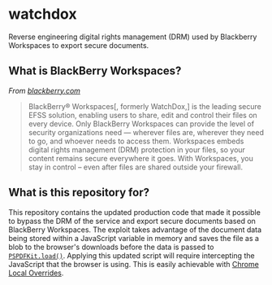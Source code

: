 # watchdox

Reverse engineering digital rights management (DRM) used by Blackberry Workspaces to export secure documents.

## What is BlackBerry Workspaces?

*From [blackberry.com](https://www.blackberry.com/us/en/support/enterprise-apps/blackberry-workspaces)*

> BlackBerry® Workspaces[, formerly WatchDox,] is the leading secure EFSS solution, enabling users to share, edit and control their files on every device. Only BlackBerry Workspaces can provide the level of security organizations need — wherever files are, wherever they need to go, and whoever needs to access them. Workspaces embeds digital rights management (DRM) protection in your files, so your content remains secure everywhere it goes. With Workspaces, you stay in control – even after files are shared outside your firewall.

## What is this repository for?

This repository contains the updated production code that made it possible to bypass the DRM of the service and export secure documents based on BlackBerry Workspaces. The exploit takes advantage of the document data being stored within a JavaScript variable in memory and saves the file as a blob to the browser's downloads before the data is passed to [`PSPDFKit.load()`](https://pspdfkit.com/api/web/PSPDFKit.html#.load). Applying this updated script will require intercepting the JavaScript that the browser is using. This is easily achievable with [Chrome Local Overrides](https://developers.google.com/web/updates/2018/01/devtools#overrides).
